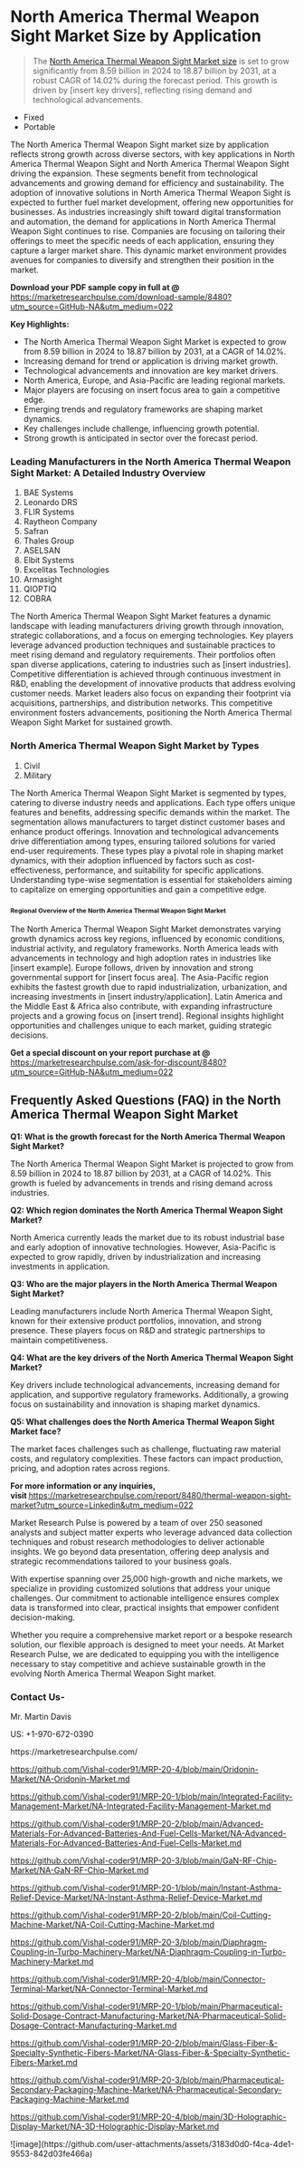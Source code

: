 <h1>North America Thermal Weapon Sight Market&nbsp;Size by Application</h1><blockquote><p>The <a href="https://marketresearchpulse.com/download-sample/8480?utm_source=GitHub-NA&amp;utm_medium=022">North America Thermal Weapon Sight Market size</a> is set to grow significantly from 8.59 billion in 2024 to 18.87 billion by 2031, at a robust CAGR of 14.02% during the forecast period. This growth is driven by [insert key drivers], reflecting rising demand and technological advancements.</p></blockquote><ul><li>Fixed<li> Portable</li></ul><p>The North America Thermal Weapon Sight market size by application reflects strong growth across diverse sectors, with key applications in North America Thermal Weapon Sight and North America Thermal Weapon Sight driving the expansion. These segments benefit from technological advancements and growing demand for efficiency and sustainability. The adoption of innovative solutions in North America Thermal Weapon Sight is expected to further fuel market development, offering new opportunities for businesses. As industries increasingly shift toward digital transformation and automation, the demand for applications in North America Thermal Weapon Sight continues to rise. Companies are focusing on tailoring their offerings to meet the specific needs of each application, ensuring they capture a larger market share. This dynamic market environment provides avenues for companies to diversify and strengthen their position in the market.</p><p><strong>Download your PDF sample copy in full at @ </strong><a href="https://marketresearchpulse.com/download-sample/8480?utm_source=GitHub-NA&amp;utm_medium=022">https://marketresearchpulse.com/download-sample/8480?utm_source=GitHub-NA&amp;utm_medium=022</a></p><p><strong>Key Highlights: </strong></p><ul><li>The North America Thermal Weapon Sight Market is expected to grow from 8.59 billion in 2024 to 18.87 billion by 2031, at a CAGR of 14.02%.</li><li>Increasing demand for trend or application is driving market growth.</li><li>Technological advancements and innovation are key market drivers.</li><li>North America, Europe, and Asia-Pacific are leading regional markets.</li><li>Major players are focusing on insert focus area to gain a competitive edge.</li><li>Emerging trends and regulatory frameworks are shaping market dynamics.</li><li>Key challenges include challenge, influencing growth potential.</li><li>Strong growth is anticipated in sector over the forecast period.</li></ul><h3>Leading Manufacturers in the North America Thermal Weapon Sight Market: A Detailed Industry Overview</h3><ol><li>BAE Systems</li><li>Leonardo DRS</li><li>FLIR Systems</li><li>Raytheon Company</li><li>Safran</li><li>Thales Group</li><li>ASELSAN</li><li>Elbit Systems</li><li>Excelitas Technologies</li><li>Armasight</li><li>QIOPTIQ</li><li>COBRA</li></ol><div class="flex max-w-full flex-col flex-grow"><div class="min-h-8 text-message flex w-full flex-col items-end gap-2 whitespace-normal break-words [.text-message+&amp;]:mt-5" dir="auto" data-message-author-role="assistant" data-message-id="fd8432e4-4910-450d-b182-61b7bfb0a01f" data-message-model-slug="gpt-4o"><div class="flex w-full flex-col gap-1 empty:hidden first:pt-[3px]"><div class="markdown prose w-full break-words dark:prose-invert light"><p>The North America Thermal Weapon Sight Market features a dynamic landscape with leading manufacturers driving growth through innovation, strategic collaborations, and a focus on emerging technologies. Key players leverage advanced production techniques and sustainable practices to meet rising demand and regulatory requirements. Their portfolios often span diverse applications, catering to industries such as [insert industries]. Competitive differentiation is achieved through continuous investment in R&amp;D, enabling the development of innovative products that address evolving customer needs. Market leaders also focus on expanding their footprint via acquisitions, partnerships, and distribution networks. This competitive environment fosters advancements, positioning the North America Thermal Weapon Sight Market for sustained growth.</p></div></div></div></div><h3>North America Thermal Weapon Sight Market by Types</h3><ol><li>Civil<li> Military</li></ol><div class="flex max-w-full flex-col flex-grow"><div class="min-h-8 text-message flex w-full flex-col items-end gap-2 whitespace-normal break-words [.text-message+&amp;]:mt-5" dir="auto" data-message-author-role="assistant" data-message-id="084470be-0bb7-4664-bddf-5156b4f41249" data-message-model-slug="gpt-4o-mini"><div class="flex w-full flex-col gap-1 empty:hidden first:pt-[3px]"><div class="markdown prose w-full break-words dark:prose-invert light"><p>The North America Thermal Weapon Sight Market is segmented by types, catering to diverse industry needs and applications. Each type offers unique features and benefits, addressing specific demands within the market. The segmentation allows manufacturers to target distinct customer bases and enhance product offerings. Innovation and technological advancements drive differentiation among types, ensuring tailored solutions for varied end-user requirements. These types play a pivotal role in shaping market dynamics, with their adoption influenced by factors such as cost-effectiveness, performance, and suitability for specific applications. Understanding type-wise segmentation is essential for stakeholders aiming to capitalize on emerging opportunities and gain a competitive edge.</p></div></div></div></div><h3><span style="font-size: 11px;">Regional Overview of the North America Thermal Weapon Sight Market</span></h3><div class="flex max-w-full flex-col flex-grow"><div class="min-h-8 text-message flex w-full flex-col items-end gap-2 whitespace-normal break-words [.text-message+&amp;]:mt-5" dir="auto" data-message-author-role="assistant" data-message-id="e9038762-ce64-4e30-91c9-9bd413514231" data-message-model-slug="gpt-4o-mini"><div class="flex w-full flex-col gap-1 empty:hidden first:pt-[3px]"><div class="markdown prose w-full break-words dark:prose-invert light"><p>The North America Thermal Weapon Sight Market demonstrates varying growth dynamics across key regions, influenced by economic conditions, industrial activity, and regulatory frameworks. North America leads with advancements in technology and high adoption rates in industries like [insert example]. Europe follows, driven by innovation and strong governmental support for [insert focus area]. The Asia-Pacific region exhibits the fastest growth due to rapid industrialization, urbanization, and increasing investments in [insert industry/application]. Latin America and the Middle East &amp; Africa also contribute, with expanding infrastructure projects and a growing focus on [insert trend]. Regional insights highlight opportunities and challenges unique to each market, guiding strategic decisions.</p></div></div></div></div><p><strong>Get a special discount on your report purchase at @ </strong><a href="https://marketresearchpulse.com/ask-for-discount/8480?utm_source=GitHub-NA&amp;utm_medium=022">https://marketresearchpulse.com/ask-for-discount/8480?utm_source=GitHub-NA&amp;utm_medium=022</a></p><h2>Frequently Asked Questions (FAQ) in the North America Thermal Weapon Sight Market</h2><p><strong>Q1: What is the growth forecast for the North America Thermal Weapon Sight Market?</strong></p><p>The North America Thermal Weapon Sight Market is projected to grow from 8.59 billion in 2024 to 18.87 billion by 2031, at a CAGR of 14.02%. This growth is fueled by advancements in trends and rising demand across industries.</p><p><strong>Q2: Which region dominates the North America Thermal Weapon Sight Market?</strong></p><p>North America currently leads the market due to its robust industrial base and early adoption of innovative technologies. However, Asia-Pacific is expected to grow rapidly, driven by industrialization and increasing investments in application.</p><p><strong>Q3: Who are the major players in the North America Thermal Weapon Sight Market?</strong></p><p>Leading manufacturers include North America Thermal Weapon Sight, known for their extensive product portfolios, innovation, and strong presence. These players focus on R&amp;D and strategic partnerships to maintain competitiveness.</p><p><strong>Q4: What are the key drivers of the North America Thermal Weapon Sight Market?</strong></p><p>Key drivers include technological advancements, increasing demand for application, and supportive regulatory frameworks. Additionally, a growing focus on sustainability and innovation is shaping market dynamics.</p><p><strong>Q5: What challenges does the North America Thermal Weapon Sight Market face?</strong></p><p>The market faces challenges such as challenge, fluctuating raw material costs, and regulatory complexities. These factors can impact production, pricing, and adoption rates across regions.</p><p><strong>For more information or any inquiries, visit&nbsp;</strong><a href="https://marketresearchpulse.com/report/8480/thermal-weapon-sight-market?utm_source=Linkedin&utm_medium=022">https://marketresearchpulse.com/report/8480/thermal-weapon-sight-market?utm_source=Linkedin&utm_medium=022</a></p><p>Market Research Pulse is powered by a team of over 250 seasoned analysts and subject matter experts who leverage advanced data collection techniques and robust research methodologies to deliver actionable insights. We go beyond data presentation, offering deep analysis and strategic recommendations tailored to your business goals.</p><p>With expertise spanning over 25,000 high-growth and niche markets, we specialize in providing customized solutions that address your unique challenges. Our commitment to actionable intelligence ensures complex data is transformed into clear, practical insights that empower confident decision-making.</p><p>Whether you require a comprehensive market report or a bespoke research solution, our flexible approach is designed to meet your needs. At Market Research Pulse, we are dedicated to equipping you with the intelligence necessary to stay competitive and achieve sustainable growth in the evolving North America Thermal Weapon Sight market.</p><h3><strong>Contact Us-</strong></h3><p>Mr. Martin Davis</p><p>US: +1-970-672-0390</p><p>https://marketresearchpulse.com/</p><p><a href="https://github.com/Vishal-coder91/MRP-20-4/blob/main/Oridonin-Market/NA-Oridonin-Market.md">https://github.com/Vishal-coder91/MRP-20-4/blob/main/Oridonin-Market/NA-Oridonin-Market.md</a></p><p><a href="https://github.com/Vishal-coder91/MRP-20-1/blob/main/Integrated-Facility-Management-Market/NA-Integrated-Facility-Management-Market.md">https://github.com/Vishal-coder91/MRP-20-1/blob/main/Integrated-Facility-Management-Market/NA-Integrated-Facility-Management-Market.md</a></p><p><a href="https://github.com/Vishal-coder91/MRP-20-2/blob/main/Advanced-Materials-For-Advanced-Batteries-And-Fuel-Cells-Market/NA-Advanced-Materials-For-Advanced-Batteries-And-Fuel-Cells-Market.md">https://github.com/Vishal-coder91/MRP-20-2/blob/main/Advanced-Materials-For-Advanced-Batteries-And-Fuel-Cells-Market/NA-Advanced-Materials-For-Advanced-Batteries-And-Fuel-Cells-Market.md</a></p><p><a href="https://github.com/Vishal-coder91/MRP-20-3/blob/main/GaN-RF-Chip-Market/NA-GaN-RF-Chip-Market.md">https://github.com/Vishal-coder91/MRP-20-3/blob/main/GaN-RF-Chip-Market/NA-GaN-RF-Chip-Market.md</a></p><p><a href="https://github.com/Vishal-coder91/MRP-20-1/blob/main/Instant-Asthma-Relief-Device-Market/NA-Instant-Asthma-Relief-Device-Market.md">https://github.com/Vishal-coder91/MRP-20-1/blob/main/Instant-Asthma-Relief-Device-Market/NA-Instant-Asthma-Relief-Device-Market.md</a></p><p><a href="https://github.com/Vishal-coder91/MRP-20-2/blob/main/Coil-Cutting-Machine-Market/NA-Coil-Cutting-Machine-Market.md">https://github.com/Vishal-coder91/MRP-20-2/blob/main/Coil-Cutting-Machine-Market/NA-Coil-Cutting-Machine-Market.md</a></p><p><a href="https://github.com/Vishal-coder91/MRP-20-3/blob/main/Diaphragm-Coupling-in-Turbo-Machinery-Market/NA-Diaphragm-Coupling-in-Turbo-Machinery-Market.md">https://github.com/Vishal-coder91/MRP-20-3/blob/main/Diaphragm-Coupling-in-Turbo-Machinery-Market/NA-Diaphragm-Coupling-in-Turbo-Machinery-Market.md</a></p><p><a href="https://github.com/Vishal-coder91/MRP-20-4/blob/main/Connector-Terminal-Market/NA-Connector-Terminal-Market.md">https://github.com/Vishal-coder91/MRP-20-4/blob/main/Connector-Terminal-Market/NA-Connector-Terminal-Market.md</a></p><p><a href="https://github.com/Vishal-coder91/MRP-20-1/blob/main/Pharmaceutical-Solid-Dosage-Contract-Manufacturing-Market/NA-Pharmaceutical-Solid-Dosage-Contract-Manufacturing-Market.md">https://github.com/Vishal-coder91/MRP-20-1/blob/main/Pharmaceutical-Solid-Dosage-Contract-Manufacturing-Market/NA-Pharmaceutical-Solid-Dosage-Contract-Manufacturing-Market.md</a></p><p><a href="https://github.com/Vishal-coder91/MRP-20-2/blob/main/Glass-Fiber-&-Specialty-Synthetic-Fibers-Market/NA-Glass-Fiber-&-Specialty-Synthetic-Fibers-Market.md">https://github.com/Vishal-coder91/MRP-20-2/blob/main/Glass-Fiber-&-Specialty-Synthetic-Fibers-Market/NA-Glass-Fiber-&-Specialty-Synthetic-Fibers-Market.md</a></p><p><a href="https://github.com/Vishal-coder91/MRP-20-3/blob/main/Pharmaceutical-Secondary-Packaging-Machine-Market/NA-Pharmaceutical-Secondary-Packaging-Machine-Market.md">https://github.com/Vishal-coder91/MRP-20-3/blob/main/Pharmaceutical-Secondary-Packaging-Machine-Market/NA-Pharmaceutical-Secondary-Packaging-Machine-Market.md</a></p><p><a href="https://github.com/Vishal-coder91/MRP-20-4/blob/main/3D-Holographic-Display-Market/NA-3D-Holographic-Display-Market.md">https://github.com/Vishal-coder91/MRP-20-4/blob/main/3D-Holographic-Display-Market/NA-3D-Holographic-Display-Market.md</a></p>
![image](https://github.com/user-attachments/assets/3183d0d0-f4ca-4de1-9553-842d03fe466a)
